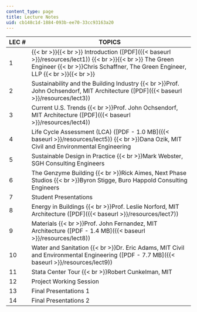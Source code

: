 ```yaml
---
content_type: page
title: Lecture Notes
uid: cb148c1d-1884-093b-ee70-33cc93163a20
---
```


| LEC # | TOPICS |
| --- | --- |
| 1 |  {{< br >}}{{< br >}} Introduction ([PDF]({{< baseurl >}}/resources/lect1)) {{< br >}}{{< br >}} The Green Engineer  {{< br >}}Chris Schaffner, The Green Engineer, LLP {{< br >}}{{< br >}}  |
| 2 | Sustainability and the Building Industry  {{< br >}}Prof. John Ochsendorf, MIT Architecture ([PDF]({{< baseurl >}}/resources/lect3)) |
| 3 | Current U.S. Trends  {{< br >}}Prof. John Ochsendorf, MIT Architecture ([PDF]({{< baseurl >}}/resources/lect4)) |
| 4 | Life Cycle Assessment (LCA) ([PDF - 1.0 MB]({{< baseurl >}}/resources/lect5))  {{< br >}}Dana Ozik, MIT Civil and Environmental Engineering |
| 5 | Sustainable Design in Practice  {{< br >}}Mark Webster, SGH Consulting Engineers |
| 6 | The Genzyme Building  {{< br >}}Rick Aimes, Next Phase Studios  {{< br >}}Byron Stigge, Buro Happold Consulting Engineers |
| 7 | Student Presentations |
| 8 | Energy in Buildings  {{< br >}}Prof. Leslie Norford, MIT Architecture ([PDF]({{< baseurl >}}/resources/lect7)) |
| 9 | Materials  {{< br >}}Prof. John Fernandez, MIT Architecture ([PDF - 1.4 MB]({{< baseurl >}}/resources/lect8)) |
| 10 | Water and Sanitation  {{< br >}}Dr. Eric Adams, MIT Civil and Environmental Engineering ([PDF - 7.7 MB]({{< baseurl >}}/resources/lect9)) |
| 11 | Stata Center Tour  {{< br >}}Robert Cunkelman, MIT |
| 12 | Project Working Session |
| 13 | Final Presentations 1 |
| 14 | Final Presentations 2